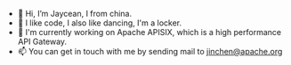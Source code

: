 - 👋 Hi, I’m Jaycean, I from china.
- 👀 I like code, I also like dancing, I'm a locker.
- 🌱 I'm currently working on Apache APISIX, which is a high performance API Gateway.
- 📫 You can get in touch with me by sending mail to jinchen@apache.org
